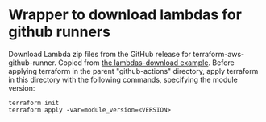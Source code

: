 # Wrapper to download lambdas for github runners

Download Lambda zip files from the GitHub release for terraform-aws-github-runner. Copied from [the lambdas-download example](https://github.com/philips-labs/terraform-aws-github-runner/tree/d0e89608f52ff0db4abe204af6718a73e780ea98/examples/lambdas-download). Before applying terraform in the parent "github-actions" directory, apply terraform in this directory with the following commands, specifying the module version:

    terraform init
    terraform apply -var=module_version=<VERSION>
